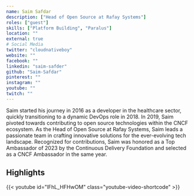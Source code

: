 ```yaml
---
name: Saim Safdar
description: ["Head of Open Source at Rafay Systems"]
roles: ["guest"]
skills: ["Platform Building", "Paralus"]
location: ""
external: true
# Social Media 
twitter: "cloudnativeboy"
website: ""
facebook: ""
linkedin: "saim-safder"
github: "Saim-Safdar"
pinterest: ""
instagram: ""
youtube: ""
twitch: ""
---
```


<!-- markdownlint-disable-next-line MD041-->
Saim started his journey in 2016 as a developer in the healthcare sector, quickly transitioning to a dynamic DevOps role in 2018. In 2019, Saim pivoted towards contributing to open source technologies within the CNCF ecosystem. As the Head of Open Source at Rafay Systems, Saim leads a passionate team in crafting innovative solutions for the ever-evolving tech landscape. Recognized for contributions, Saim was honored as a Top Ambassador of 2023 by the Continuous Delivery Foundation and selected as a CNCF Ambassador in the same year.


<!--more-->
## Highlights

{{< youtube id="lFhL_HFHwOM" class="youtube-video-shortcode" >}}
